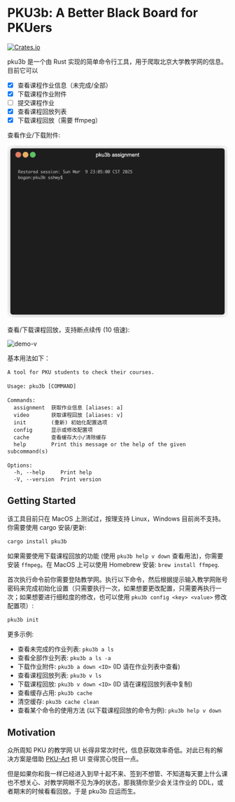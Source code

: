 # PKU3b: A Better Black Board for PKUers

[![Crates.io](https://img.shields.io/crates/v/pku3b)](https://crates.io/crates/pku3b)

pku3b 是一个由 Rust 实现的简单命令行工具，用于爬取北京大学教学网的信息。目前它可以

- [x] 查看课程作业信息（未完成/全部）
- [x] 下载课程作业附件
- [ ] 提交课程作业
- [x] 查看课程回放列表
- [x] 下载课程回放（需要 ffmpeg）

查看作业/下载附件:

![demo-a](assets/demo-pku3b-a.gif)

查看/下载课程回放，支持断点续传 (10 倍速):

![demo-v](assets/demo-pku3b-v.gif)

基本用法如下：

```text
A tool for PKU students to check their courses.

Usage: pku3b [COMMAND]

Commands:
  assignment  获取作业信息 [aliases: a]
  video       获取课程回放 [aliases: v]
  init        (重新) 初始化配置选项
  config      显示或修改配置项
  cache       查看缓存大小/清除缓存
  help        Print this message or the help of the given subcommand(s)

Options:
  -h, --help     Print help
  -V, --version  Print version
```

## Getting Started

该工具目前只在 MacOS 上测试过，按理支持 Linux，Windows 目前尚不支持。你需要使用 cargo 安装/更新:

```bash
cargo install pku3b
```

如果需要使用下载课程回放的功能 (使用 `pku3b help v down` 查看用法)，你需要安装 `ffmpeg`。在 MacOS 上可以使用 Homebrew 安装: `brew install ffmpeg`.

首次执行命令前你需要登陆教学网。执行以下命令，然后根据提示输入教学网账号密码来完成初始化设置（只需要执行一次，如果想要更改配置，只需要再执行一次；如果想要进行细粒度的修改，也可以使用 `pku3b config <key> <value>` 修改配置项）:

```bash
pku3b init
```

更多示例:

- 查看未完成的作业列表: `pku3b a ls`
- 查看全部作业列表: `pku3b a ls -a`
- 下载作业附件: `pku3b a down <ID>` (ID 请在作业列表中查看)
- 查看课程回放列表: `pku3b v ls`
- 下载课程回放: `pku3b v down <ID>` (ID 请在课程回放列表中复制)
- 查看缓存占用: `pku3b cache`
- 清空缓存: `pku3b cache clean`
- 查看某个命令的使用方法 (以下载课程回放的命令为例): `pku3b help v down`

## Motivation

众所周知 PKU 的教学网 UI 长得非常次时代，信息获取效率奇低。对此已有的解决方案是借助 [PKU-Art](https://github.com/zhuozhiyongde/PKU-Art) 把 UI 变得赏心悦目一点。

但是如果你和我一样已经进入到早十起不来、签到不想管、不知道每天要上什么课也不想关心、对教学网眼不见为净的状态，那我猜你至少会关注作业的 DDL，或者期末的时候看看回放。于是 pku3b 应运而生。
